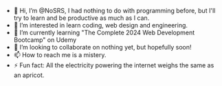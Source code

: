 - 👋 Hi, I’m @NoSRS, I had nothing to do with programming before, but I'll try to learn and be productive as much as I can.
- 👀 I’m interested in learn coding, web design and engineering.
- 🌱 I’m currently learning "The Complete 2024 Web Development Bootcamp" on Udemy
- 💞️ I’m looking to collaborate on nothing yet, but hopefully soon!
- 📫 How to reach me is a mistery.
- ⚡ Fun fact: All the electricity powering the internet weighs the same as an apricot.

<!---
NoSRS/NoSRS is a ✨ special ✨ repository because its `README.md` (this file) appears on your GitHub profile.
You can click the Preview link to take a look at your changes.
--->
